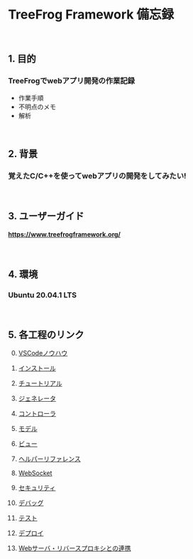 # TreeFrog Framework 備忘録
<br>

## 1. 目的
### TreeFrogでwebアプリ開発の作業記録
- 作業手順
- 不明点のメモ
- 解析
<br>

## 2. 背景
### 覚えたC/C++を使ってwebアプリの開発をしてみたい!
<br>

## 3. ユーザーガイド
#### https://www.treefrogframework.org/
<br>

## 4. 環境
### Ubuntu 20.04.1 LTS
<br>

## 5. 各工程のリンク
0. [VSCodeノウハウ](https://github.com/lef2/treefrog_practice/blob/master/doc/00_vscode.md)

1. [インストール](https://github.com/lef2/treefrog_practice/blob/master/doc/01_install.md) 

2. [チュートリアル](https://github.com/lef2/treefrog_practice/blob/master/doc/02_tutorial.md)

3. [ジェネレータ]()

4. [コントローラ]()

5. [モデル]()

6. [ビュー]()

7. [ヘルパーリファレンス]()

8. [WebSocket]()

9. [セキュリティ]()

10. [デバッグ]()

11. [テスト]()

12. [デプロイ]()

13. [Webサーバ・リバースプロキシとの連携]()
